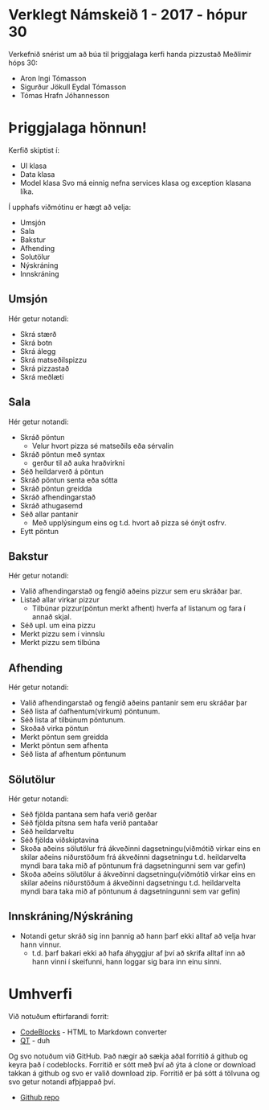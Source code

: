 # Verklegt Námskeið 1 - 2017 - hópur 30

Verkefnið snérist um að búa til þriggjalaga kerfi handa pizzustað
Meðlimir hóps 30:
  - Aron Ingi Tómasson
  - Sigurður Jökull Eydal Tómasson
  - Tómas Hrafn Jóhannesson

# Þriggjalaga hönnun!
Kerfið skiptist í:
  - UI klasa
  - Data klasa
  - Model klasa
Svo má einnig nefna services klasa og exception klasana líka. 


Í upphafs viðmótinu er hægt að velja:
  - Umsjón
  - Sala
  - Bakstur
  - Afhending
  - Solutölur
  - Nýskráning
  - Innskráning

## Umsjón
Hér getur notandi:
* Skrá stærð
* Skrá botn
* Skrá álegg
* Skrá matseðilspizzu
* Skrá pizzastað
* Skrá meðlæti

## Sala
Hér getur notandi:
* Skráð pöntun
    * Velur hvort pizza sé matseðils eða sérvalin
* Skráð pöntun með syntax
    * gerður til að auka hraðvirkni
* Séð heildarverð á pöntun
* Skráð pöntun senta eða sótta
* Skráð pöntun greidda
* Skráð afhendingarstað
* Skráð athugasemd
* Séð allar pantanir
    * Með upplýsingum eins og t.d. hvort að pizza sé ónýt osfrv.
* Eytt pöntun
## Bakstur
Hér getur notandi:
* Valið afhendingarstað og fengið aðeins pizzur sem eru skráðar þar.
* Listað allar virkar pizzur
    * Tilbúnar pizzur(pöntun merkt afhent) hverfa af listanum og fara í annað skjal. 
*  Séð upl. um eina pizzu
*  Merkt pizzu sem í vinnslu
*  Merkt pizzu sem tilbúna
## Afhending
Hér getur notandi:
* Valið afhendingarstað og fengið aðeins pantanir sem eru skráðar þar
* Séð lista af óafhentum(virkum) pöntunum. 
* Séð lista af tilbúnum pöntunum. 
* Skoðað virka pöntun
* Merkt pöntun sem greidda
* Merkt pöntun sem afhenta
* Séð lista af afhentum pöntunum
## Sölutölur
Hér getur notandi:
* Séð fjölda pantana sem hafa verið gerðar
* Séð fjölda pítsna sem hafa verið pantaðar
* Séð heildarveltu
* Séð fjölda viðskiptavina
* Skoða aðeins sölutölur frá ákveðinni dagsetningu(viðmótið virkar eins en skilar aðeins niðurstöðum frá ákveðinni dagsetningu t.d. heildarvelta myndi bara taka mið af pöntunum frá dagsetningunni sem var gefin)
* Skoða aðeins sölutölur á ákveðinni dagsetningu(viðmótið virkar eins en skilar aðeins niðurstöðum á ákveðinni dagsetningu t.d. heildarvelta myndi bara taka mið af pöntunum á dagsetningunni sem var gefin)

## Innskráning/Nýskráning
* Notandi getur skráð sig inn þannig að hann þarf ekki alltaf að velja hvar hann vinnur.
    * t.d. þarf bakari ekki að hafa áhyggjur af því að skrifa alltaf inn að hann vinni í skeifunni, hann loggar sig bara inn einu sinni.

# Umhverfi

Við notuðum eftirfarandi forrit:
* [CodeBlocks](http://www.codeblocks.org/downloads) - HTML to Markdown converter
* [QT](https://www.qt.io/) - duh

Og svo notuðum við GitHub.
Það nægir að sækja aðal forritið á github og keyra það í codeblocks.
Forritið er sótt með því að ýta á clone or download takkan á github og svo er valið download zip.
Forritið er þá sótt á tölvuna og svo getur notandi afþjappað því.

* [Github repo](https://github.com/sigurdurje10/pizza)




